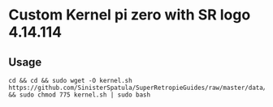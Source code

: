 # Custom Kernel pi zero with SR logo 4.14.114

## Usage

```shell
cd && cd && sudo wget -O kernel.sh  https://github.com/SinisterSpatula/SuperRetropieGuides/raw/master/data/kernel/kernel.sh && sudo chmod 775 kernel.sh | sudo bash
```
